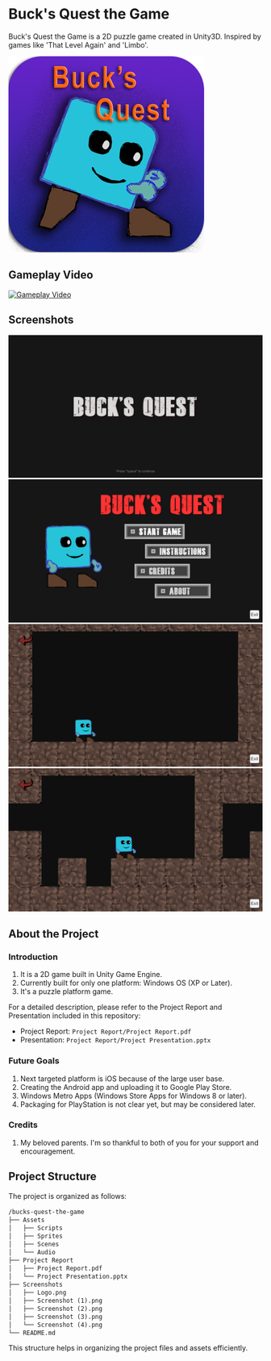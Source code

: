 # Buck's Quest the Game

Buck's Quest the Game is a 2D puzzle game created in Unity3D. Inspired by games like 'That Level Again' and 'Limbo'.

![Game Logo](/Screenshots/Logo.png)

## Gameplay Video

[![Gameplay Video](https://img.youtube.com/vi/IlDl7SmMhPA/0.jpg)](https://www.youtube.com/watch?v=IlDl7SmMhPA)

## Screenshots

![Screenshot 1](</Screenshots/Screenshot%20(1).png>)
![Screenshot 2](</Screenshots/Screenshot%20(2).png>)
![Screenshot 3](</Screenshots/Screenshot%20(3).png>)
![Screenshot 4](</Screenshots/Screenshot%20(4).png>)

## About the Project

### Introduction

1. It is a 2D game built in Unity Game Engine.
2. Currently built for only one platform: Windows OS (XP or Later).
3. It's a puzzle platform game.

For a detailed description, please refer to the Project Report and Presentation included in this repository:

- Project Report: `Project Report/Project Report.pdf`
- Presentation: `Project Report/Project Presentation.pptx`

### Future Goals

1. Next targeted platform is iOS because of the large user base.
2. Creating the Android app and uploading it to Google Play Store.
3. Windows Metro Apps (Windows Store Apps for Windows 8 or later).
4. Packaging for PlayStation is not clear yet, but may be considered later.

### Credits

1. My beloved parents. I'm so thankful to both of you for your support and encouragement.

## Project Structure

The project is organized as follows:

```
/bucks-quest-the-game
├── Assets
│   ├── Scripts
│   ├── Sprites
│   ├── Scenes
│   └── Audio
├── Project Report
│   ├── Project Report.pdf
│   └── Project Presentation.pptx
├── Screenshots
│   ├── Logo.png
│   ├── Screenshot (1).png
│   ├── Screenshot (2).png
│   ├── Screenshot (3).png
│   └── Screenshot (4).png
└── README.md
```

This structure helps in organizing the project files and assets efficiently.
